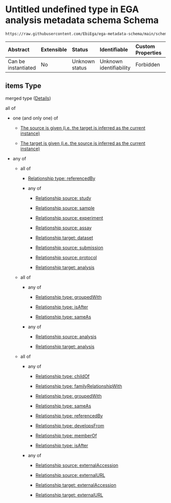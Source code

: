 # Untitled undefined type in EGA analysis metadata schema Schema

```txt
https://raw.githubusercontent.com/EbiEga/ega-metadata-schema/main/schemas/EGA.analysis.json#/properties/analysisRelationships/items
```



| Abstract            | Extensible | Status         | Identifiable            | Custom Properties | Additional Properties | Access Restrictions | Defined In                                                                       |
| :------------------ | :--------- | :------------- | :---------------------- | :---------------- | :-------------------- | :------------------ | :------------------------------------------------------------------------------- |
| Can be instantiated | No         | Unknown status | Unknown identifiability | Forbidden         | Allowed               | none                | [EGA.analysis.json\*](../../../schemas/EGA.analysis.json "open original schema") |

## items Type

merged type ([Details](ega-10-properties-analysis-relationships-items.md))

all of

*   one (and only one) of

    *   [The source is given (i.e. the target is inferred as the current instance)](ega-12-definitions-ega-relationships-object-oneof-the-source-is-given-ie-the-target-is-inferred-as-the-current-instance.md "check type definition")

    *   [The target is given (i.e. the source is inferred as the current instance)](ega-12-definitions-ega-relationships-object-oneof-the-target-is-given-ie-the-source-is-inferred-as-the-current-instance.md "check type definition")

*   any of

    *   all of

        *   [Relationship type: referencedBy](ega-12-definitions-relationship-type-referencedby.md "check type definition")

        *   any of

            *   [Relationship source: study](ega-12-definitions-relationship-source-study.md "check type definition")

            *   [Relationship source: sample](ega-12-definitions-relationship-source-sample.md "check type definition")

            *   [Relationship source: experiment](ega-12-definitions-relationship-source-experiment.md "check type definition")

            *   [Relationship source: assay](ega-12-definitions-relationship-source-assay.md "check type definition")

            *   [Relationship target: dataset](ega-12-definitions-relationship-target-dataset.md "check type definition")

            *   [Relationship source: submission](ega-12-definitions-relationship-source-submission.md "check type definition")

            *   [Relationship source: protocol](ega-12-definitions-relationship-source-protocol.md "check type definition")

            *   [Relationship target: analysis](ega-12-definitions-relationship-target-analysis.md "check type definition")

    *   all of

        *   any of

            *   [Relationship type: groupedWith](ega-12-definitions-relationship-type-groupedwith.md "check type definition")

            *   [Relationship type: isAfter](ega-12-definitions-relationship-type-isafter.md "check type definition")

            *   [Relationship type: sameAs](ega-12-definitions-relationship-type-sameas.md "check type definition")

        *   any of

            *   [Relationship source: analysis](ega-12-definitions-relationship-source-analysis.md "check type definition")

            *   [Relationship target: analysis](ega-12-definitions-relationship-target-analysis.md "check type definition")

    *   all of

        *   any of

            *   [Relationship type: childOf](ega-12-definitions-relationship-type-childof.md "check type definition")

            *   [Relationship type: familyRelationshipWith](ega-12-definitions-relationship-type-familyrelationshipwith.md "check type definition")

            *   [Relationship type: groupedWith](ega-12-definitions-relationship-type-groupedwith.md "check type definition")

            *   [Relationship type: sameAs](ega-12-definitions-relationship-type-sameas.md "check type definition")

            *   [Relationship type: referencedBy](ega-12-definitions-relationship-type-referencedby.md "check type definition")

            *   [Relationship type: developsFrom](ega-12-definitions-relationship-type-developsfrom.md "check type definition")

            *   [Relationship type: memberOf](ega-12-definitions-relationship-type-memberof.md "check type definition")

            *   [Relationship type: isAfter](ega-12-definitions-relationship-type-isafter.md "check type definition")

        *   any of

            *   [Relationship source: externalAccession](ega-12-definitions-relationship-source-externalaccession.md "check type definition")

            *   [Relationship source: externalURL](ega-12-definitions-relationship-source-externalurl.md "check type definition")

            *   [Relationship target: externalAccession](ega-12-definitions-relationship-target-externalaccession.md "check type definition")

            *   [Relationship target: externalURL](ega-12-definitions-relationship-target-externalurl.md "check type definition")
